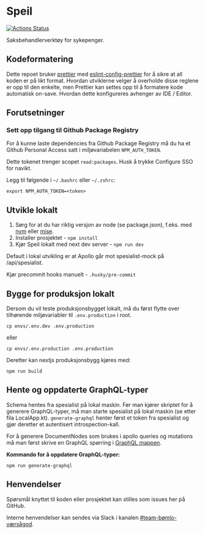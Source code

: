 # Speil

[![Actions Status](https://github.com/navikt/helse-speil/workflows/master/badge.svg)](https://github.com/navikt/helse-speil/actions)

Saksbehandlerverktøy for sykepenger.

## Kodeformatering

Dette repoet bruker [prettier](https://prettier.io/)
med [eslint-config-prettier](https://github.com/prettier/eslint-config-prettier)
for å sikre at all koden er på likt format. Hvordan utviklerne velger å overholde disse reglene er opp til den enkelte,
men
Prettier kan settes opp til å formatere kode automatisk on-save. Hvordan dette konfigureres avhenger av IDE / Editor.

## Forutsetninger

### Sett opp tilgang til Github Package Registry

For å kunne laste dependencies fra Github Package Registry
må du ha et Github Personal Access satt i miljøvariabelen `NPM_AUTH_TOKEN`.

Dette tokenet trenger scopet `read:packages`. Husk å trykke Configure SSO for navikt.

Legg til følgende i `~/.bashrc` eller `~/.zshrc`:

```shell
export NPM_AUTH_TOKEN=<token>
```

## Utvikle lokalt

1. Sørg for at du har riktig versjon av node (se package.json), f.eks. med [nvm](https://github.com/nvm-sh/nvm) eller [mise](https://mise.jdx.dev).
2. Installer prosjektet - `npm install`
3. Kjør Speil lokalt med next dev server - `npm run dev`

Default i lokal utvikling er at Apollo går mot spesialist-mock på /api/spesialist.

Kjør precommit hooks manuelt - `.husky/pre-commit`

## Bygge for produksjon lokalt

Dersom du vil teste produksjonsbygget lokalt, må du først flytte over tilhørende miljøvariabler til `.env.production` i
root.

```shell
cp envs/.env.dev .env.production
```

eller

```shell
cp envs/.env.production .env.production
```

Deretter kan nextjs produksjonsbygg kjøres med:

```shell
npm run build
```

## Hente og oppdaterte GraphQL-typer

Schema hentes fra spesialist på lokal maskin. Før man kjører skriptet for å generere GraphQL-typer, må man starte
spesialist på lokal maskin (se etter fila LocalApp.kt). `generate-graphql` henter først et token fra spesialist og gjør
deretter et autentisert introspection-kall.

For å generere DocumentNodes som brukes i apollo queries og mutations må man først skrive en GraphQL spørring
i [GraphQL mappen](src/io/graphql).

**Kommando for å oppdatere GraphQL-typer:**

```shell
npm run generate-graphql
```

## Henvendelser

Spørsmål knyttet til koden eller prosjektet kan stilles som issues her på GitHub.

Interne henvendelser kan sendes via Slack i kanalen [#team-bømlo-værsågod](https://nav-it.slack.com/archives/C019637N90X).
